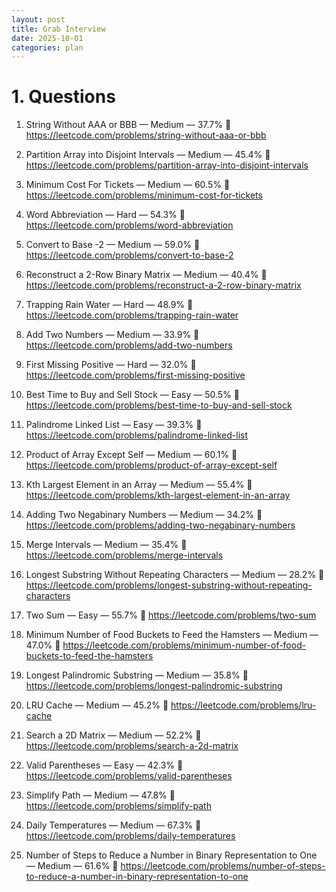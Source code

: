 ```yaml
---
layout: post
title: Grab Interview
date: 2025-10-01
categories: plan
---
```


# 1. Questions

1. String Without AAA or BBB — Medium — 37.7%
🔗 https://leetcode.com/problems/string-without-aaa-or-bbb

2. Partition Array into Disjoint Intervals — Medium — 45.4%
🔗 https://leetcode.com/problems/partition-array-into-disjoint-intervals

3. Minimum Cost For Tickets — Medium — 60.5%
🔗 https://leetcode.com/problems/minimum-cost-for-tickets

4. Word Abbreviation — Hard — 54.3%
🔗 https://leetcode.com/problems/word-abbreviation

5. Convert to Base -2 — Medium — 59.0%
🔗 https://leetcode.com/problems/convert-to-base-2

6. Reconstruct a 2-Row Binary Matrix — Medium — 40.4%
🔗 https://leetcode.com/problems/reconstruct-a-2-row-binary-matrix

7. Trapping Rain Water — Hard — 48.9%
🔗 https://leetcode.com/problems/trapping-rain-water

8. Add Two Numbers — Medium — 33.9%
🔗 https://leetcode.com/problems/add-two-numbers

9. First Missing Positive — Hard — 32.0%
🔗 https://leetcode.com/problems/first-missing-positive

10. Best Time to Buy and Sell Stock — Easy — 50.5%
🔗 https://leetcode.com/problems/best-time-to-buy-and-sell-stock

11. Palindrome Linked List — Easy — 39.3%
🔗 https://leetcode.com/problems/palindrome-linked-list

12. Product of Array Except Self — Medium — 60.1%
🔗 https://leetcode.com/problems/product-of-array-except-self

13. Kth Largest Element in an Array — Medium — 55.4%
🔗 https://leetcode.com/problems/kth-largest-element-in-an-array

14. Adding Two Negabinary Numbers — Medium — 34.2%
🔗 https://leetcode.com/problems/adding-two-negabinary-numbers

15. Merge Intervals — Medium — 35.4%
🔗 https://leetcode.com/problems/merge-intervals

16. Longest Substring Without Repeating Characters — Medium — 28.2%
🔗 https://leetcode.com/problems/longest-substring-without-repeating-characters

17. Two Sum — Easy — 55.7%
🔗 https://leetcode.com/problems/two-sum

18. Minimum Number of Food Buckets to Feed the Hamsters — Medium — 47.0%
🔗 https://leetcode.com/problems/minimum-number-of-food-buckets-to-feed-the-hamsters

19. Longest Palindromic Substring — Medium — 35.8%
🔗 https://leetcode.com/problems/longest-palindromic-substring

20. LRU Cache — Medium — 45.2%
🔗 https://leetcode.com/problems/lru-cache

21. Search a 2D Matrix — Medium — 52.2%
🔗 https://leetcode.com/problems/search-a-2d-matrix

22. Valid Parentheses — Easy — 42.3%
🔗 https://leetcode.com/problems/valid-parentheses

23. Simplify Path — Medium — 47.8%
🔗 https://leetcode.com/problems/simplify-path

24. Daily Temperatures — Medium — 67.3%
🔗 https://leetcode.com/problems/daily-temperatures

25. Number of Steps to Reduce a Number in Binary Representation to One — Medium — 61.6%
🔗 https://leetcode.com/problems/number-of-steps-to-reduce-a-number-in-binary-representation-to-one
